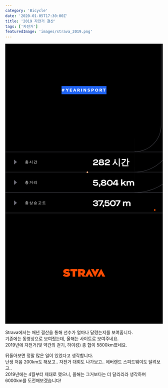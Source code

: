 ```yaml
---
category: 'Bicycle'
date: '2020-01-05T17:30:00Z'
title: '2019 자전거 결산'
tags: ['자전거']
featuredImage: 'images/strava_2019.png'
---
```


![Strava 2019 결산](images/strava_2019.png)

Strava에서는 매년 결산을 통해 선수가 얼마나 달렸는지를 보여줍니다.  
기존에는 동영상으로 보여줬는데, 올해는 사이트로 보여주네요.  
2019년에 자전거(및 약간의 걷기, 하이킹) 총 합이 5800km였네요.

뒤돌아보면 정말 많은 일이 있었다고 생각합니다.  
난생 처음 200km도 해보고.. 자전거 대회도 나가보고.. 에버랜드 스피드웨이도 달려보고..  
2019년에는 4월부터 제대로 했으니, 올해는 그거보다는 더 달리리라 생각하며 6000km를 도전해보겠습니다!
